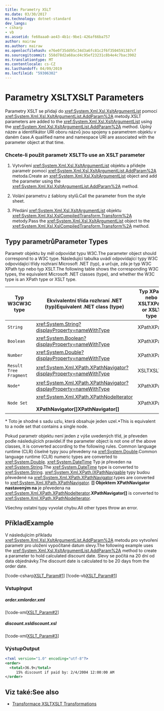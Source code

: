 ```yaml
---
title: Parametry XSLT
ms.date: 03/30/2017
ms.technology: dotnet-standard
dev_langs:
- csharp
- vb
ms.assetid: fe60aaa0-ae43-4b1c-9be1-426af66ba757
author: mairaw
ms.author: mairaw
ms.openlocfilehash: e76e0f35dd95c34d3a6fc81c2f6f3504591387cf
ms.sourcegitcommit: 558d78d2a68acd4c95ef23231c8b4e4c7bac3902
ms.translationtype: MT
ms.contentlocale: cs-CZ
ms.lasthandoff: 04/09/2019
ms.locfileid: "59306302"
---
```

# <a name="xslt-parameters"></a><span data-ttu-id="d57fa-102">Parametry XSLT</span><span class="sxs-lookup"><span data-stu-id="d57fa-102">XSLT Parameters</span></span>
<span data-ttu-id="d57fa-103">Parametry XSLT se přidají do <xref:System.Xml.Xsl.XsltArgumentList> pomocí <xref:System.Xml.Xsl.XsltArgumentList.AddParam%2A> metody.</span><span class="sxs-lookup"><span data-stu-id="d57fa-103">XSLT parameters are added to the <xref:System.Xml.Xsl.XsltArgumentList> using the <xref:System.Xml.Xsl.XsltArgumentList.AddParam%2A> method.</span></span> <span data-ttu-id="d57fa-104">Úplný název a identifikátor URI oboru názvů jsou spojeny s parametrem objektu v daném čase.</span><span class="sxs-lookup"><span data-stu-id="d57fa-104">A qualified name and namespace URI are associated with the parameter object at that time.</span></span>  
  
### <a name="to-use-an-xslt-parameter"></a><span data-ttu-id="d57fa-105">Chcete-li použít parametr XSLT</span><span class="sxs-lookup"><span data-stu-id="d57fa-105">To use an XSLT parameter</span></span>  
  
1. <span data-ttu-id="d57fa-106">Vytvoření <xref:System.Xml.Xsl.XsltArgumentList> objektu a přidejte parametr pomocí <xref:System.Xml.Xsl.XsltArgumentList.AddParam%2A> metoda.</span><span class="sxs-lookup"><span data-stu-id="d57fa-106">Create an <xref:System.Xml.Xsl.XsltArgumentList> object and add the parameter using the <xref:System.Xml.Xsl.XsltArgumentList.AddParam%2A> method.</span></span>  
  
2. <span data-ttu-id="d57fa-107">Volání parametru z šablony stylů.</span><span class="sxs-lookup"><span data-stu-id="d57fa-107">Call the parameter from the style sheet.</span></span>  
  
3. <span data-ttu-id="d57fa-108">Předání <xref:System.Xml.Xsl.XsltArgumentList> objektu <xref:System.Xml.Xsl.XslCompiledTransform.Transform%2A> metody.</span><span class="sxs-lookup"><span data-stu-id="d57fa-108">Pass the <xref:System.Xml.Xsl.XsltArgumentList> object to the <xref:System.Xml.Xsl.XslCompiledTransform.Transform%2A> method.</span></span>  
  
## <a name="parameter-types"></a><span data-ttu-id="d57fa-109">Typy parametrů</span><span class="sxs-lookup"><span data-stu-id="d57fa-109">Parameter Types</span></span>  
 <span data-ttu-id="d57fa-110">Parametr objektu by měl odpovídat typu W3C.</span><span class="sxs-lookup"><span data-stu-id="d57fa-110">The parameter object should correspond to a W3C type.</span></span> <span data-ttu-id="d57fa-111">Následující tabulka uvádí odpovídající typy W3C odpovídající třídy rozhraní Microsoft .NET (typ), a určuje, zda je typ W3C XPath typ nebo typ XSLT.</span><span class="sxs-lookup"><span data-stu-id="d57fa-111">The following table shows the corresponding W3C types, the equivalent Microsoft .NET classes (type), and whether the W3C type is an XPath type or XSLT type.</span></span>  
  
|<span data-ttu-id="d57fa-112">Typ W3C</span><span class="sxs-lookup"><span data-stu-id="d57fa-112">W3C type</span></span>|<span data-ttu-id="d57fa-113">Ekvivalentní třída rozhraní .NET (typ)</span><span class="sxs-lookup"><span data-stu-id="d57fa-113">Equivalent .NET class (type)</span></span>|<span data-ttu-id="d57fa-114">Typ XPath nebo XSLT</span><span class="sxs-lookup"><span data-stu-id="d57fa-114">XPath or XSLT type</span></span>|  
|--------------|------------------------------------|------------------------|  
|`String`|<xref:System.String?displayProperty=nameWithType>|<span data-ttu-id="d57fa-115">XPath</span><span class="sxs-lookup"><span data-stu-id="d57fa-115">XPath</span></span>|  
|`Boolean`|<xref:System.Boolean?displayProperty=nameWithType>|<span data-ttu-id="d57fa-116">XPath</span><span class="sxs-lookup"><span data-stu-id="d57fa-116">XPath</span></span>|  
|`Number`|<xref:System.Double?displayProperty=nameWithType>|<span data-ttu-id="d57fa-117">XPath</span><span class="sxs-lookup"><span data-stu-id="d57fa-117">XPath</span></span>|  
|`Result Tree Fragment`|<xref:System.Xml.XPath.XPathNavigator?displayProperty=nameWithType>|<span data-ttu-id="d57fa-118">XSLT</span><span class="sxs-lookup"><span data-stu-id="d57fa-118">XSLT</span></span>|  
|`Node*`|<xref:System.Xml.XPath.XPathNavigator?displayProperty=nameWithType>|<span data-ttu-id="d57fa-119">XPath</span><span class="sxs-lookup"><span data-stu-id="d57fa-119">XPath</span></span>|  
|`Node Set`|<xref:System.Xml.XPath.XPathNodeIterator><br /><br /> **<span data-ttu-id="d57fa-120">XPathNavigator[]</span><span class="sxs-lookup"><span data-stu-id="d57fa-120">XPathNavigator[]</span></span>**|<span data-ttu-id="d57fa-121">XPath</span><span class="sxs-lookup"><span data-stu-id="d57fa-121">XPath</span></span>|  
  
 <span data-ttu-id="d57fa-122">\* Toto je shodné s sadu uzlu, která obsahuje jeden uzel.</span><span class="sxs-lookup"><span data-stu-id="d57fa-122">\*This is equivalent to a node set that contains a single node.</span></span>  
  
 <span data-ttu-id="d57fa-123">Pokud parametr objektu není jeden z výše uvedených tříd, je převeden podle následujících pravidel.</span><span class="sxs-lookup"><span data-stu-id="d57fa-123">If the parameter object is not one of the above classes, it is converted according to the following rules.</span></span> <span data-ttu-id="d57fa-124">Common language runtime (CLR) číselné typy jsou převedeny na <xref:System.Double>.</span><span class="sxs-lookup"><span data-stu-id="d57fa-124">Common language runtime (CLR) numeric types are converted to <xref:System.Double>.</span></span> <span data-ttu-id="d57fa-125"><xref:System.DateTime> Typ je převeden na <xref:System.String>.</span><span class="sxs-lookup"><span data-stu-id="d57fa-125">The <xref:System.DateTime> type is converted to <xref:System.String>.</span></span> <xref:System.Xml.XPath.IXPathNavigable> <span data-ttu-id="d57fa-126">typy budou převedené na <xref:System.Xml.XPath.XPathNavigator>.</span><span class="sxs-lookup"><span data-stu-id="d57fa-126">types are converted to <xref:System.Xml.XPath.XPathNavigator>.</span></span> <span data-ttu-id="d57fa-127">**[] Objektem XPathNavigator nastaveným na** je převedena na <xref:System.Xml.XPath.XPathNodeIterator>.</span><span class="sxs-lookup"><span data-stu-id="d57fa-127">**XPathNavigator[]** is converted to <xref:System.Xml.XPath.XPathNodeIterator>.</span></span>  
  
 <span data-ttu-id="d57fa-128">Všechny ostatní typy vyvolat chybu.</span><span class="sxs-lookup"><span data-stu-id="d57fa-128">All other types throw an error.</span></span>  
  
## <a name="example"></a><span data-ttu-id="d57fa-129">Příklad</span><span class="sxs-lookup"><span data-stu-id="d57fa-129">Example</span></span>  
 <span data-ttu-id="d57fa-130">V následujícím příkladu <xref:System.Xml.Xsl.XsltArgumentList.AddParam%2A> metodu pro vytvoření parametr pro uložení vypočítané datum slevy.</span><span class="sxs-lookup"><span data-stu-id="d57fa-130">The following example uses the <xref:System.Xml.Xsl.XsltArgumentList.AddParam%2A> method to create a parameter to hold calculated discount date.</span></span> <span data-ttu-id="d57fa-131">Slevy se počítá na 20 dní od data objednávky.</span><span class="sxs-lookup"><span data-stu-id="d57fa-131">The discount date is calculated to be 20 days from the order date.</span></span>  
  
 [!code-csharp[XSLT_Param#1](../../../../samples/snippets/csharp/VS_Snippets_Data/XSLT_Param/CS/xsltparam.cs#1)]
 [!code-vb[XSLT_Param#1](../../../../samples/snippets/visualbasic/VS_Snippets_Data/XSLT_Param/VB/xsltparam.vb#1)]  
  
### <a name="input"></a><span data-ttu-id="d57fa-132">Vstup</span><span class="sxs-lookup"><span data-stu-id="d57fa-132">Input</span></span>  
  
##### <a name="orderxml"></a><span data-ttu-id="d57fa-133">order.xml</span><span class="sxs-lookup"><span data-stu-id="d57fa-133">order.xml</span></span>  
 [!code-xml[XSLT_Param#2](../../../../samples/snippets/xml/VS_Snippets_Data/XSLT_Param/XML/order.xml#2)]  
  
##### <a name="discountxsl"></a><span data-ttu-id="d57fa-134">discount.xsl</span><span class="sxs-lookup"><span data-stu-id="d57fa-134">discount.xsl</span></span>  
 [!code-xml[XSLT_Param#3](../../../../samples/snippets/xml/VS_Snippets_Data/XSLT_Param/XML/discount.xsl#3)]  
  
### <a name="output"></a><span data-ttu-id="d57fa-135">Výstup</span><span class="sxs-lookup"><span data-stu-id="d57fa-135">Output</span></span>  
  
```xml  
<?xml version="1.0" encoding="utf-8"?>  
<order>  
  <total>36.9</total>  
     15% discount if paid by: 2/4/2004 12:00:00 AM  
</order>  
```  
  
## <a name="see-also"></a><span data-ttu-id="d57fa-136">Viz také:</span><span class="sxs-lookup"><span data-stu-id="d57fa-136">See also</span></span>

- [<span data-ttu-id="d57fa-137">Transformace XSLT</span><span class="sxs-lookup"><span data-stu-id="d57fa-137">XSLT Transformations</span></span>](../../../../docs/standard/data/xml/xslt-transformations.md)
